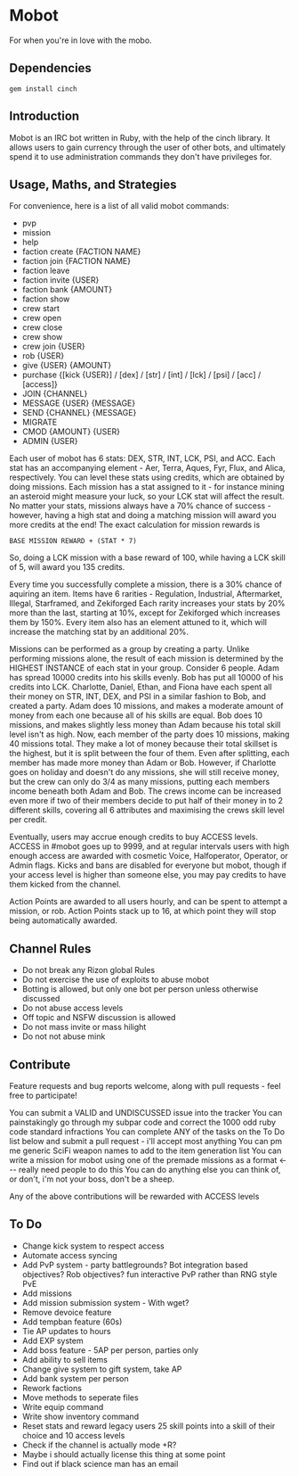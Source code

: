 # Mobot
For when you're in love with the mobo.

## Dependencies

```
gem install cinch
```

## Introduction
Mobot is an IRC bot written in Ruby, with the help of the cinch library. It allows users to gain currency through the user of other bots, and ultimately spend it to use administration commands they don't have privileges for.

## Usage, Maths, and Strategies
For convenience, here is a list of all valid mobot commands:
* pvp
* mission
* help
* faction create {FACTION NAME}
* faction join {FACTION NAME}
* faction leave
* faction invite {USER}
* faction bank {AMOUNT}
* faction show
* crew start
* crew open
* crew close
* crew show
* crew join {USER}
* rob {USER}
* give {USER} {AMOUNT}
* purchase {[kick {USER}] / [dex] / [str] / [int] / [lck] / [psi] / [acc] / [access]}
* JOIN {CHANNEL}
* MESSAGE {USER} {MESSAGE}
* SEND {CHANNEL} {MESSAGE}
* MIGRATE
* CMOD {AMOUNT} {USER}
* ADMIN {USER}

Each user of mobot has 6 stats: DEX, STR, INT, LCK, PSI, and ACC.
Each stat has an accompanying element - Aer, Terra, Aques, Fyr, Flux, and Alica, respectively.
You can level these stats using credits, which are obtained by doing missions.
Each mission has a stat assigned to it - for instance mining an asteroid might measure your luck, so your LCK stat will affect the result.
No matter your stats, missions always have a 70% chance of success - however, having a high stat and doing a matching mission will award you more credits at the end!
The exact calculation for mission rewards is
```
BASE MISSION REWARD + (STAT * 7)
```
So, doing a LCK mission with a base reward of 100, while having a LCK skill of 5, will award you 135 credits.

Every time you successfully complete a mission, there is a 30% chance of aquiring an item.
Items have 6 rarities - Regulation, Industrial, Aftermarket, Illegal, Starframed, and Zekiforged
Each rarity increases your stats by 20% more than the last, starting at 10%, except for Zekiforged which increases them by 150%.
Every item also has an element attuned to it, which will increase the matching stat by an additional 20%.

Missions can be performed as a group by creating a party.
Unlike performing missions alone, the result of each mission is determined by the HIGHEST INSTANCE of each stat in your group.
Consider 6 people.
Adam has spread 10000 credits into his skills evenly.
Bob has put all 10000 of his credits into LCK.
Charlotte, Daniel, Ethan, and Fiona have each spent all their money on STR, INT, DEX, and PSI in a similar fashion to Bob, and created a party.
Adam does 10 missions, and makes a moderate amount of money from each one because all of his skills are equal.
Bob does 10 missions, and makes slightly less money than Adam because his total skill level isn't as high.
Now, each member of the party does 10 missions, making 40 missions total. They make a lot of money because their total skillset is the highest, but it is split between the four of them. Even after splitting, each member has made more money than Adam or Bob.
However, if Charlotte goes on holiday and doesn't do any missions, she will still receive money, but the crew can only do 3/4 as many missions, putting each members income beneath both Adam and Bob.
The crews income can be increased even more if two of their members decide to put half of their money in to 2 different skills, covering all 6 attributes and maximising the crews skill level per credit.

Eventually, users may accrue enough credits to buy ACCESS levels. ACCESS in #mobot goes up to 9999, and at regular intervals users with high enough access are awarded with cosmetic Voice, Halfoperator, Operator, or Admin flags.
Kicks and bans are disabled for everyone but mobot, though if your access level is higher than someone else, you may pay credits to have them kicked from the channel.

Action Points are awarded to all users hourly, and can be spent to attempt a mission, or rob. Action Points stack up to 16, at which point they will stop being automatically awarded.

## Channel Rules
* Do not break any Rizon global Rules
* Do not exercise the use of exploits to abuse mobot
* Botting is allowed, but only one bot per person unless otherwise discussed
* Do not abuse access levels
* Off topic and NSFW discussion is allowed
* Do not mass invite or mass hilight
* Do not not abuse mink

## Contribute
Feature requests and bug reports welcome, along with pull requests - feel free to participate!

You can submit a VALID and UNDISCUSSED issue into the tracker
You can painstakingly go through my subpar code and correct the 1000 odd ruby code standard infractions
You can complete ANY of the tasks on the To Do list below and submit a pull request - i'll accept most anything
You can pm me generic SciFi weapon names to add to the item generation list
You can write a mission for mobot using one of the premade missions as a format <--- really need people to do this
You can do anything else you can think of, or don't, i'm not your boss, don't be a sheep.

Any of the above contributions will be rewarded with ACCESS levels

## To Do
* Change kick system to respect access
* Automate access syncing
* Add PvP system - party battlegrounds? Bot integration based objectives? Rob objectives? fun interactive PvP rather than RNG style PvE
* Add missions
* Add mission submission system - With wget?
* Remove devoice feature
* Add tempban feature (60s)
* Tie AP updates to hours
* Add EXP system
* Add boss feature - 5AP per person, parties only
* Add ability to sell items
* Change give system to gift system, take AP
* Add bank system per person
* Rework factions
* Move methods to seperate files
* Write equip command
* Write show inventory command
* Reset stats and reward legacy users 25 skill points into a skill of their choice and 10 access levels
* Check if the channel is actually mode +R?
* Maybe i should actually license this thing at some point
* Find out if black science man has an email
